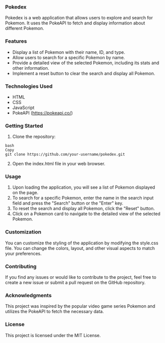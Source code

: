 ### Pokedex
Pokedex is a web application that allows users to explore and search for Pokemon. It uses the PokeAPI to fetch and display information about different Pokemon.

### Features
- Display a list of Pokemon with their name, ID, and type.
- Allow users to search for a specific Pokemon by name.
- Provide a detailed view of the selected Pokemon, including its stats and other information.
- Implement a reset button to clear the search and display all Pokemon.
### Technologies Used
- HTML
- CSS
- JavaScript
- PokeAPI (https://pokeapi.co/)
### Getting Started
1. Clone the repository:

```
bash
Copy
git clone https://github.com/your-username/pokedex.git
```

2. Open the index.html file in your web browser.

### Usage
1. Upon loading the application, you will see a list of Pokemon displayed on the page.
2. To search for a specific Pokemon, enter the name in the search input field and press the "Search" button or the "Enter" key.
3. To reset the search and display all Pokemon, click the "Reset" button.
4. Click on a Pokemon card to navigate to the detailed view of the selected Pokemon.
### Customization
You can customize the styling of the application by modifying the style.css file. You can change the colors, layout, and other visual aspects to match your preferences.

### Contributing
If you find any issues or would like to contribute to the project, feel free to create a new issue or submit a pull request on the GitHub repository.

### Acknowledgments
This project was inspired by the popular video game series Pokemon and utilizes the PokeAPI to fetch the necessary data.

### License
This project is licensed under the MIT License.